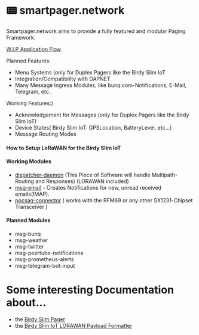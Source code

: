 # 📟 smartpager.network

Smartpager.network aims to provide a fully featured and modular Paging Framework.

[W.I.P Application Flow](https://github.com/smartpager-network/smartpager-network.github.io/blob/master/Basisfunctionaliteit%20SmartpagerNetwork.pdf)

Planned Features:
- Menu Systems (only for Duplex Pagers like the Birdy Slim IoT
- Integration/Compatibility with DAPNET
- Many Message Ingress Modules, like bunq.com-Notifications, E-Mail, Telegram, etc..

Working Features:)
- Acknowledgement for Messages (only for Duplex Pagers like the Birdy Slim IoT)
- Device States( Birdy Slim IoT: GPSLocation, BatteryLevel, etc...)
- Message Routing Modes

#### How to Setup LoRaWAN for the Birdy Slim IoT

#### Working Modules
- [dispatcher-daemon](https://github.com/smartpager-network/pager-daemon) (This Piece of Software will handle Multipath-Routing and Responses) (LORAWAN included)
- [msg-email](https://github.com/smartpager-network/msg-email) - Creates Notifications for new, unread received emails(IMAP).
- [pocsag-connector](https://github.com/smartpager-network/pocsag-connector) ( works with the RFM69 or any other SX1231-Chipset Transceiver )

#### Planned Modules
- msg-bunq
- msg-weather
- msg-twitter
- msg-peertube-notifications
- msg-prometheus-alerts
- msg-telegram-bot-input

# Some interesting Documentation about...
- the [Birdy Slim Pager](https://github.com/smartpager-network/smartpager-network.github.io/blob/master/BirdySlimDocumentation.md)
- the [Birdy Slim IoT LORAWAN Payload Formatter](https://github.com/smartpager-network/smartpager-network.github.io/blob/master/birdy-slim-iot/payload-formatters/testing.md)
